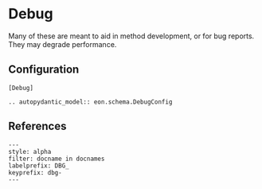 # Debug

Many of these are meant to aid in method development, or for bug reports. They
may degrade performance.

## Configuration

```{code-block} ini
[Debug]
```

```{eval-rst}
.. autopydantic_model:: eon.schema.DebugConfig
```

## References

```{bibliography}
---
style: alpha
filter: docname in docnames
labelprefix: DBG_
keyprefix: dbg-
---
```
